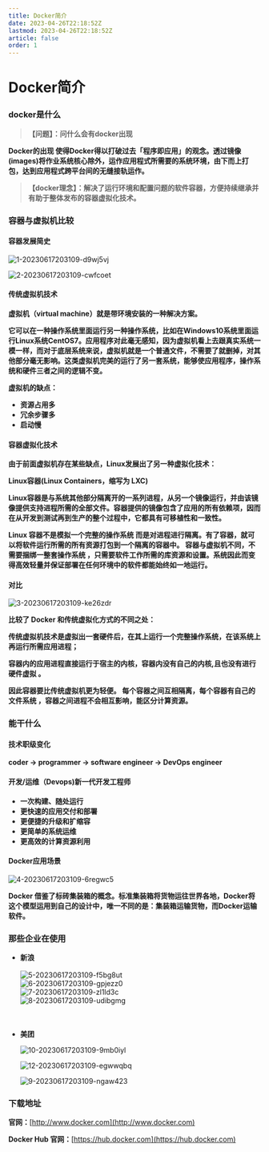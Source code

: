 ```yaml
---
title: Docker简介
date: 2023-04-26T22:18:52Z
lastmod: 2023-04-26T22:18:52Z
article: false
order: 1
---
```


# Docker简介

### docker是什么

> **【问题】：问什么会有docker出现**

**Docker的出现 使得Docker得以打破过去「程序即应用」的观念。透过镜像(images)将作业系统核心除外，运作应用程式所需要的系统环境，由下而上打包，达到应用程式跨平台间的无缝接轨运作。**

> **【docker理念】：解决了运行环境和配置问题的软件容器，方便持续继承并有助于整体发布的容器虚拟化技术。**

### 容器与虚拟机比较

#### 容器发展简史

​![1-20230617203109-d9wj5vj](assets/1-20230617203109-d9wj5vj-20230730160600-04f68bn.png)​

​![2-20230617203109-cwfcoet](assets/2-20230617203109-cwfcoet-20230730160631-321mvwu.png)​

#### 传统虚拟机技术

**虚拟机（virtual machine）就是带环境安装的一种解决方案。**

**它可以在一种操作系统里面运行另一种操作系统，比如在Windows10系统里面运行Linux系统CentOS7。应用程序对此毫无感知，因为虚拟机看上去跟真实系统一模一样，而对于底层系统来说，虚拟机就是一个普通文件，不需要了就删掉，对其他部分毫无影响。这类虚拟机完美的运行了另一套系统，能够使应用程序，操作系统和硬件三者之间的逻辑不变。**

**虚拟机的缺点：**

* **资源占用多**
* **冗余步骤多**
* **启动慢**

#### 容器虚拟化技术

**由于前面虚拟机存在某些缺点，Linux发展出了另一种虚拟化技术：**

**Linux容器(Linux Containers，缩写为 LXC)**

**Linux容器是与系统其他部分隔离开的一系列进程，从另一个镜像运行，并由该镜像提供支持进程所需的全部文件。容器提供的镜像包含了应用的所有依赖项，因而在从开发到测试再到生产的整个过程中，它都具有可移植性和一致性。**

**Linux 容器不是模拟一个完整的操作系统 而是对进程进行隔离。有了容器，就可以将软件运行所需的所有资源打包到一个隔离的容器中。 容器与虚拟机不同，不需要捆绑一整套操作系统 ，只需要软件工作所需的库资源和设置。系统因此而变得高效轻量并保证部署在任何环境中的软件都能始终如一地运行。**

#### 对比

​![3-20230617203109-ke26zdr](assets/3-20230617203109-ke26zdr-20230730160656-qoip7t2.png)​

**比较了 Docker 和传统虚拟化方式的不同之处：**

**传统虚拟机技术是虚拟出一套硬件后，在其上运行一个完整操作系统，在该系统上再运行所需应用进程；**

**容器内的应用进程直接运行于宿主的内核，容器内没有自己的内核,且也没有进行硬件虚拟 。**

**因此容器要比传统虚拟机更为轻便。 每个容器之间互相隔离，每个容器有自己的文件系统 ，容器之间进程不会相互影响，能区分计算资源。**

### 能干什么

#### 技术职级变化

**coder -&gt; programmer -&gt; software engineer -&gt; DevOps engineer**

#### 开发/运维（Devops)新一代开发工程师

* **一次构建、随处运行**
* **更快速的应用交付和部署**
* **更便捷的升级和扩缩容**
* **更简单的系统运维**
* **更高效的计算资源利用**

#### Docker应用场景

​![4-20230617203109-6regwc5](assets/4-20230617203109-6regwc5-20230730160731-8hojmoo.png)​

**Docker 借鉴了标砖集装箱的概念。标准集装箱将货物运往世界各地，Docker将这个模型运用到自己的设计中，唯一不同的是：集装箱运输货物，而Docker运输软件。**

### 那些企业在使用

* **新浪**  
  ​  
  ​​![5-20230617203109-f5bg8ut](assets/5-20230617203109-f5bg8ut-20230730160753-7sfb89k.png)  
  ​![6-20230617203109-gpjezz0](assets/6-20230617203109-gpjezz0-20230730160753-3gaogip.png)  
  ​![7-20230617203109-zl1ld3c](assets/7-20230617203109-zl1ld3c-20230730160753-ng0w72e.png)  
  ​![8-20230617203109-udibgmg](assets/8-20230617203109-udibgmg-20230730160753-es32dh2.png)​  
  ​  
  ​​
* **美团**

  ​![10-20230617203109-9mb0iyl](assets/10-20230617203109-9mb0iyl-20230730160919-sov7vij.png)​

  ​![12-20230617203109-egwwqbq](assets/12-20230617203109-egwwqbq-20230730160919-itmuglk.png)​

  ​![9-20230617203109-ngaw423](assets/9-20230617203109-ngaw423-20230730160919-6c634x3.png)​

### 下载地址

**官网：**​[http://www.docker.com](http://www.docker.com)

**Docker Hub 官网：**​[https://hub.docker.com](https://hub.docker.com)

‍
